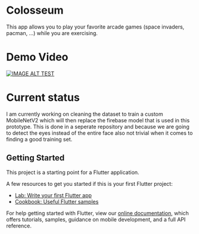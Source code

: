 # Colosseum

This app allows you to play your favorite arcade games (space invaders, pacman, ...) while you are exercising.

# Demo Video
[![IMAGE ALT TEST](https://i.ytimg.com/vi/RtFMYsI_upM/hqdefault.jpg)](https://youtu.be/RtFMYsI_upM)


# Current status

I am currently working on cleaning the dataset to train a custom MobileNetV2 which will then replace the firebase model that is used in this prototype. This is done in a seperate repository and because we are going to detect the eyes instead of the entire face also not trivial when it comes to finding a good training set. 

## Getting Started

This project is a starting point for a Flutter application.

A few resources to get you started if this is your first Flutter project:

- [Lab: Write your first Flutter app](https://flutter.dev/docs/get-started/codelab)
- [Cookbook: Useful Flutter samples](https://flutter.dev/docs/cookbook)

For help getting started with Flutter, view our
[online documentation](https://flutter.dev/docs), which offers tutorials,
samples, guidance on mobile development, and a full API reference.
